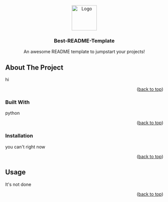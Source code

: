 <!-- Improved compatibility of back to top link: See: https://github.com/othneildrew/Best-README-Template/pull/73 -->
<a name="readme-top"></a>
<!--

<!-- PROJECT LOGO -->
<br />
<div align="center">
  <a href="https://github.com/othneildrew/Best-README-Template">
    <img src="images/logo.png" alt="Logo" width="80" height="80">
  </a>

  <h3 align="center">Best-README-Template</h3>

  <p align="center">
    An awesome README template to jumpstart your projects!
  </p>
</div>



## About The Project

hi

<p align="right">(<a href="#readme-top">back to top</a>)</p>



### Built With

python

<p align="right">(<a href="#readme-top">back to top</a>)</p>


### Installation

you can't right now

<p align="right">(<a href="#readme-top">back to top</a>)</p>

<!-- USAGE EXAMPLES -->
## Usage

It's not done

<p align="right">(<a href="#readme-top">back to top</a>)</p>